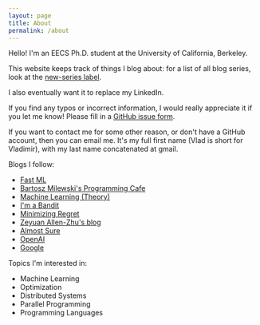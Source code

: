 ```yaml
---
layout: page
title: About
permalink: /about
---
```


Hello! I'm an EECS Ph.D. student at the University of California, Berkeley.  

This website keeps track of things I blog about: for a list of all blog series, look at the [new-series label](/category/new-series).

I also eventually want it to replace my LinkedIn.

If you find any typos or incorrect information, I would really appreciate it if you let me know! Please fill in a [GitHub issue form](https://github.com/vlad17/vlad17.github.io/issues/new).

If you want to contact me for some other reason, or don't have a GitHub account, then you can email me. It's my full first name (Vlad is short for Vladimir), with my last name concatenated at gmail.

Blogs I follow:

* [Fast ML](http://fastml.com/)
* [Bartosz Milewski's Programming Cafe](https://bartoszmilewski.com/)
* [Machine Learning (Theory)](http://hunch.net/)
* [I'm a Bandit](https://blogs.princeton.edu/imabandit/)
* [Minimizing Regret](http://www.minimizingregret.com/)
* [Zeyuan Allen-Zhu's blog](https://zeyuan.wordpress.com/)
* [Almost Sure](https://almostsure.wordpress.com/)
* [OpenAI](https://blog.openai.com/)
* [Google](https://research.googleblog.com/)

Topics I'm interested in:

* Machine Learning
* Optimization
* Distributed Systems
* Parallel Programming
* Programming Languages
